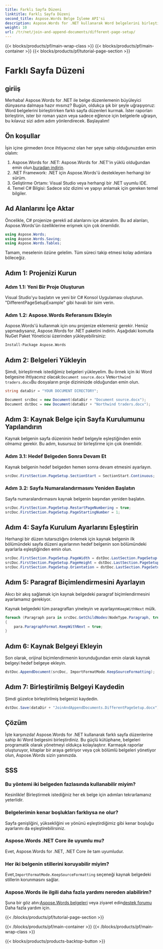 ```yaml
---
title: Farklı Sayfa Düzeni
linktitle: Farklı Sayfa Düzeni
second_title: Aspose.Words Belge İşleme API'si
description: Aspose.Words for .NET kullanarak Word belgelerini birleştirirken farklı sayfa yapılandırmalarının nasıl ayarlanacağını öğrenin. Adım adım kılavuz dahildir.
weight: 10
url: /tr/net/join-and-append-documents/different-page-setup/
---
```


{{< blocks/products/pf/main-wrap-class >}}
{{< blocks/products/pf/main-container >}}
{{< blocks/products/pf/tutorial-page-section >}}

# Farklı Sayfa Düzeni

## giriiş

Merhaba! Aspose.Words for .NET ile belge düzenlemenin büyüleyici dünyasına dalmaya hazır mısınız? Bugün, oldukça şık bir şeyle uğraşıyoruz: Word belgelerini birleştirirken farklı sayfa düzenleri kurmak. İster raporları birleştirin, ister bir roman yazın veya sadece eğlence için belgelerle uğraşın, bu kılavuz sizi adım adım yönlendirecek. Başlayalım!

## Ön koşullar

İşin içine girmeden önce ihtiyacınız olan her şeye sahip olduğunuzdan emin olalım:

1.  Aspose.Words for .NET: Aspose.Words for .NET'in yüklü olduğundan emin olun.[buradan indirin](https://releases.aspose.com/words/net/).
2. .NET Framework: .NET için Aspose.Words'ü destekleyen herhangi bir sürüm.
3. Geliştirme Ortamı: Visual Studio veya herhangi bir .NET uyumlu IDE.
4. Temel C# Bilgisi: Sadece söz dizimi ve yapıyı anlamak için gereken temel bilgiler.

## Ad Alanlarını İçe Aktar

Öncelikle, C# projenize gerekli ad alanlarını içe aktaralım. Bu ad alanları, Aspose.Words'ün özelliklerine erişmek için çok önemlidir.

```csharp
using Aspose.Words;
using Aspose.Words.Saving;
using Aspose.Words.Tables;
```

Tamam, meselenin özüne gelelim. Tüm süreci takip etmesi kolay adımlara böleceğiz.

## Adım 1: Projenizi Kurun

### Adım 1.1: Yeni Bir Proje Oluşturun

Visual Studio'yu başlatın ve yeni bir C# Konsol Uygulaması oluşturun. "DifferentPageSetupExample" gibi havalı bir isim verin.

### Adım 1.2: Aspose.Words Referansını Ekleyin

Aspose.Words'ü kullanmak için onu projenize eklemeniz gerekir. Henüz yapmadıysanız, Aspose.Words for .NET paketini indirin. Aşağıdaki komutla NuGet Paket Yöneticisi üzerinden yükleyebilirsiniz:

```bash
Install-Package Aspose.Words
```

## Adım 2: Belgeleri Yükleyin

 Şimdi, birleştirmek istediğimiz belgeleri yükleyelim. Bu örnek için iki Word belgesine ihtiyacınız olacak:`Document source.docx` Ve`Northwind traders.docx`Bu dosyaların proje dizininizde olduğundan emin olun.

```csharp
string dataDir = "YOUR DOCUMENT DIRECTORY";

Document srcDoc = new Document(dataDir + "Document source.docx");
Document dstDoc = new Document(dataDir + "Northwind traders.docx");
```

## Adım 3: Kaynak Belge için Sayfa Kurulumunu Yapılandırın

Kaynak belgenin sayfa düzeninin hedef belgeyle eşleştiğinden emin olmamız gerekir. Bu adım, kusursuz bir birleştirme için çok önemlidir.

### Adım 3.1: Hedef Belgeden Sonra Devam Et

Kaynak belgenin hedef belgeden hemen sonra devam etmesini ayarlayın.

```csharp
srcDoc.FirstSection.PageSetup.SectionStart = SectionStart.Continuous;
```

### Adım 3.2: Sayfa Numaralandırmasını Yeniden Başlatın

Sayfa numaralandırmasını kaynak belgenin başından yeniden başlatın.

```csharp
srcDoc.FirstSection.PageSetup.RestartPageNumbering = true;
srcDoc.FirstSection.PageSetup.PageStartingNumber = 1;
```

## Adım 4: Sayfa Kurulum Ayarlarını Eşleştirin

Herhangi bir düzen tutarsızlığını önlemek için kaynak belgenin ilk bölümündeki sayfa düzeni ayarlarının hedef belgenin son bölümündeki ayarlarla eşleştiğinden emin olun.

```csharp
srcDoc.FirstSection.PageSetup.PageWidth = dstDoc.LastSection.PageSetup.PageWidth;
srcDoc.FirstSection.PageSetup.PageHeight = dstDoc.LastSection.PageSetup.PageHeight;
srcDoc.FirstSection.PageSetup.Orientation = dstDoc.LastSection.PageSetup.Orientation;
```

## Adım 5: Paragraf Biçimlendirmesini Ayarlayın

Akıcı bir akış sağlamak için kaynak belgedeki paragraf biçimlendirmesini ayarlamamız gerekiyor.

 Kaynak belgedeki tüm paragrafları yineleyin ve ayarlayın`KeepWithNext` mülk.

```csharp
foreach (Paragraph para in srcDoc.GetChildNodes(NodeType.Paragraph, true))
{
    para.ParagraphFormat.KeepWithNext = true;
}
```

## Adım 6: Kaynak Belgeyi Ekleyin

Son olarak, orijinal biçimlendirmenin korunduğundan emin olarak kaynak belgeyi hedef belgeye ekleyin.

```csharp
dstDoc.AppendDocument(srcDoc, ImportFormatMode.KeepSourceFormatting);
```

## Adım 7: Birleştirilmiş Belgeyi Kaydedin

Şimdi güzelce birleştirilmiş belgenizi kaydedin.

```csharp
dstDoc.Save(dataDir + "JoinAndAppendDocuments.DifferentPageSetup.docx");
```

## Çözüm

İşte karşınızda! Aspose.Words for .NET kullanarak farklı sayfa düzenlerine sahip iki Word belgesini birleştirdiniz. Bu güçlü kütüphane, belgeleri programatik olarak yönetmeyi oldukça kolaylaştırır. Karmaşık raporlar oluşturuyor, kitaplar bir araya getiriyor veya çok bölümlü belgeleri yönetiyor olun, Aspose.Words sizin yanınızda.

## SSS

### Bu yöntemi iki belgeden fazlasında kullanabilir miyim?
Kesinlikle! Birleştirmek istediğiniz her ek belge için adımları tekrarlamanız yeterlidir.

### Belgelerimin kenar boşlukları farklıysa ne olur?
Sayfa genişliğini, yüksekliğini ve yönünü eşleştirdiğimiz gibi kenar boşluğu ayarlarını da eşleştirebilirsiniz.

### Aspose.Words .NET Core ile uyumlu mu?
Evet, Aspose.Words for .NET, .NET Core ile tam uyumludur.

### Her iki belgenin stillerini koruyabilir miyim?
 Evet,`ImportFormatMode.KeepSourceFormatting` seçeneği kaynak belgedeki stillerin korunmasını sağlar.

### Aspose.Words ile ilgili daha fazla yardımı nereden alabilirim?
 Şuna bir göz atın:[Aspose.Words belgeleri](https://reference.aspose.com/words/net/) veya ziyaret edin[destek forumu](https://forum.aspose.com/c/words/8) Daha fazla yardım için.

{{< /blocks/products/pf/tutorial-page-section >}}

{{< /blocks/products/pf/main-container >}}
{{< /blocks/products/pf/main-wrap-class >}}

{{< blocks/products/products-backtop-button >}}
